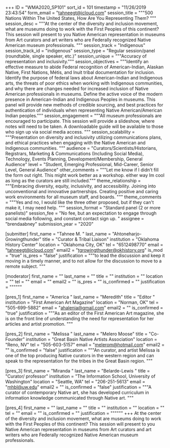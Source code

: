 +++
ID = "WMA2020_SP101"
sort_id = 101
timestamp = "11/26/2019 23:43:54"
form_email = "tahneegt@icloud.com"
session_title = """500 Nations Within The United States, How Are You Representing Them? """
session_desc = """At the center of the diversity and inclusion movement, what are museums doing to work with the First Peoples of this continent? This session will present to you Native American representation in museums from Art curators and art writers who are Federally recognized Native American museum professionals. """
session_track = "Indigenous"
session_track_id = "indigenous"
session_type = "Regular session/panel (roundtable, single speaker, etc.)"
session_unique = """Accuracy of representation and inclusivity."""
session_objectives = """Identify an effective measure to abide Federal recognition of American-Indian, Alaskan Native, First Nations, Métis, and Inuit tribal documentation for inclusion.
Identify the purpose of federal laws about American-Indian and Indigenous arts, the threats of poor ethics when working with Indigenous communities, and why there are changes needed for increased inclusion of Native American professionals in museums.
Define the active voice of the modern presence in American-Indian and Indigenous Peoples in museums. This panel will provide new methods of credible sourcing, and best practices for authentication of individuals when representing Native American/American Indian peoples."""
session_engagement = """All museum professionals are encouraged to participate. This session will provide a slideshow, where notes will need to be taken. A downloadable guide will be available to those who sign up via social media access. """
session_scalability = """Presentation on diversity and inclusivity utilizing communications plans, and ethical practices when engaging with the Native American and Indigenous communities. """
audience = "Curators/Scientists/Historians, Registrars, Marketing & Communications (Including Social Media), Technology, Events Planning, Development/Membership, General Audience"
level = "Student, Emerging Professional, Mid-Career, Senior Level, General Audience"
other_comments = """Let me know if I didn’t fill the form out right. This might work better as a workshop. either way Im cool as long as the curators are still included."""
theme_relationship = """Embracing diversity, equity, inclusivity, and accessibility. Joining into unconventional and innovative partnerships. Creating positive and caring work environments for all museum staff, and boards. """
theme_comments = """Yes and no, I would like the three other proposed, but if they can't make it, I may need help. """
session_format = "Standard panel (2 or more panelists)"
session_fee = "No fee, but an expectation to engage through social media following, and constant contact sign up. "
assignee = "brendaabney"
submission_year = "2020"

[submitter]
first_name = "Tahnee M. "
last_name = "Ahtoneharjo-Growingthunder"
title = "Curator & Tribal Liaison"
institution = "Oklahoma History Center"
location = "Oklahoma City, OK"
tel = "6512498770"
email = "tahneegt@icloud.com"
email2 = "tgrowingthunder@okhistory.org"
is_mod = "true"
is_pres = "false"
justification = """to lead the discussion and keep it moving in a timely manner, and to not allow for the discussion to move to a remote subject. """

[moderator]
first_name = ""
last_name = ""
title = ""
institution = ""
location = ""
tel = ""
email = ""
email2 = ""
is_pres = ""
is_confirmed = ""
justification = """"""

[pres_1]
first_name = "America "
last_name = "Meredith"
title = "Editor "
institution = "First American Art Magazine"
location = "Norman, OK"
tel = "505-699-5882"
email = "ahalenia@gmail.com"
email2 = ""
is_confirmed = "true"
justification = """As an editor of the First American Art magazine, she is on the front line of understanding the need for representation for her articles and artist promotion. """

[pres_2]
first_name = "Melissa "
last_name = "Melero Moose"
title = "Co-Founder"
institution = "Great Basin Native Artists Association"
location = "Reno, NV"
tel = "505-603-5157"
email = "melerom@hotmail.com"
email2 = ""
is_confirmed = "false"
justification = """An curator, and artist Melissa is one of the top producing Native curators in the western region and can speak to the representation for the tribes in the Great Basin region. """

[pres_3]
first_name = "Miranda "
last_name = "Belarde-Lewis "
title = "Curator/ professor"
institution = "The Information School, University of Washington"
location = "Seattle, WA"
tel = "206-251-5613"
email = "mhbl@uw.edu"
email2 = ""
is_confirmed = "false"
justification = """A curator of contemporary Native art, she has developed curriculum in information knowledge communicated through Native art. """

[pres_4]
first_name = ""
last_name = ""
title = ""
institution = ""
location = ""
tel = ""
email = ""
is_confirmed = ""
justification = """"""
+++
At the center of the diversity and inclusion movement, what are museums doing to work with the First Peoples of this continent? This session will present to you Native American representation in museums from Art curators and art writers who are Federally recognized Native American museum professionals.
